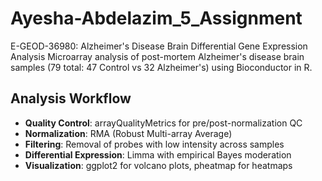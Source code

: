 # Ayesha-Abdelazim_5_Assignment
E-GEOD-36980: Alzheimer's Disease Brain Differential Gene Expression Analysis
Microarray analysis of post-mortem Alzheimer's disease brain samples (79 total: 47 Control vs 32 Alzheimer's) using Bioconductor in R.

## Analysis Workflow
- **Quality Control**: arrayQualityMetrics for pre/post-normalization QC
- **Normalization**: RMA (Robust Multi-array Average)
- **Filtering**: Removal of probes with low intensity across samples
- **Differential Expression**: Limma with empirical Bayes moderation
- **Visualization**: ggplot2 for volcano plots, pheatmap for heatmaps
